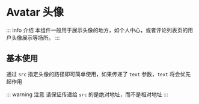 # Avatar 头像

::: info 介绍
本组件一般用于展示头像的地方，如个人中心，或者评论列表页的用户头像展示等场所。
:::

## 基本使用

通过 `src` 指定头像的路径即可简单使用，如果传递了 `text` 参数，`text` 将会优先起作用

::: warning 注意
请保证传递给 `src` 的是绝对地址，而不是相对地址 
:::